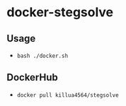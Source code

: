 # docker-stegsolve

## Usage
- `bash ./docker.sh`

## DockerHub
- `docker pull killua4564/stegsolve`
